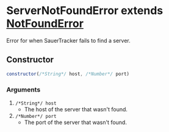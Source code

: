 # ServerNotFoundError extends [NotFoundError](notfounderror.md)
Error for when SauerTracker fails to find a server.

## Constructor
```js
constructor(/*String*/ host, /*Number*/ port)
```
### Arguments
1. `/*String*/ host`
	* The host of the server that wasn't found.
2. `/*Number*/ port`
	* The port of the server that wasn't found.
